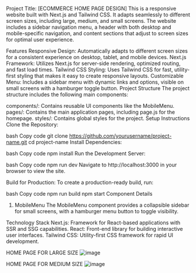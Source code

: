 Project Title: [ECOMMERCE HOME PAGE DESIGN]
This is a responsive website built with Next.js and Tailwind CSS. It adapts seamlessly to different screen sizes, including large, medium, and small screens. The website includes a sidebar navigation menu, a header with both desktop and mobile-specific navigation, and content sections that adjust to screen sizes for optimal user experience.

Features
Responsive Design: Automatically adapts to different screen sizes for a consistent experience on desktop, tablet, and mobile devices.
Next.js Framework: Utilizes Next.js for server-side rendering, optimized routing, and fast load times.
Tailwind CSS Styling: Uses Tailwind CSS for fast, utility-first styling that makes it easy to create responsive layouts.
Customizable Menu: Includes a sidebar menu with dynamic links and options, visible on small screens with a hamburger toggle button.
Project Structure
The project structure includes the following main components:

components/: Contains reusable UI components like the MobileMenu.
pages/: Contains the main application pages, including page.js for the homepage.
styles/: Contains global styles for the project.
Setup Instructions
Clone the Repository:

bash
Copy code
git clone https://github.com/yourusername/project-name.git
cd project-name
Install Dependencies:

bash
Copy code
npm install
Run the Development Server:

bash
Copy code
npm run dev
Navigate to http://localhost:3000 in your browser to view the site.

Build for Production: To create a production-ready build, run:

bash
Copy code
npm run build
npm start
Component Details
1. MobileMenu
The MobileMenu component provides a collapsible sidebar for small screens, with a hamburger menu button to toggle visibility.

Technology Stack
Next.js: Framework for React-based applications with SSR and SSG capabilities.
React: Front-end library for building interactive user interfaces.
Tailwind CSS: Utility-first CSS framework for rapid UI development.

HOME PAGE FOR LARGE SIZE
![image](https://github.com/user-attachments/assets/0cd4b73c-e7b7-4059-b5fe-adb7687d09b4)

HOME PAGE FOR MEDIUM SIZE
![image](https://github.com/user-attachments/assets/6aebdea5-eb30-4ca2-b1ae-a0de900af311)
